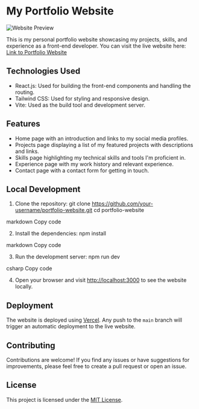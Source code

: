 # My Portfolio Website

![Website Preview](screenshot.png)

This is my personal portfolio website showcasing my projects, skills, and experience as a front-end developer. You can visit the live website here: [Link to Portfolio Website](https://www.example.com)

## Technologies Used

- React.js: Used for building the front-end components and handling the routing.
- Tailwind CSS: Used for styling and responsive design.
- Vite: Used as the build tool and development server.

## Features

- Home page with an introduction and links to my social media profiles.
- Projects page displaying a list of my featured projects with descriptions and links.
- Skills page highlighting my technical skills and tools I'm proficient in.
- Experience page with my work history and relevant experience.
- Contact page with a contact form for getting in touch.

## Local Development

1. Clone the repository:
git clone https://github.com/your-username/portfolio-website.git
cd portfolio-website

markdown
Copy code

2. Install the dependencies:
npm install

markdown
Copy code

3. Run the development server:
npm run dev

csharp
Copy code

4. Open your browser and visit [http://localhost:3000](http://localhost:3000) to see the website locally.

## Deployment

The website is deployed using [Vercel](https://vercel.com). Any push to the `main` branch will trigger an automatic deployment to the live website.

## Contributing

Contributions are welcome! If you find any issues or have suggestions for improvements, please feel free to create a pull request or open an issue.

## License

This project is licensed under the [MIT License](LICENSE).
